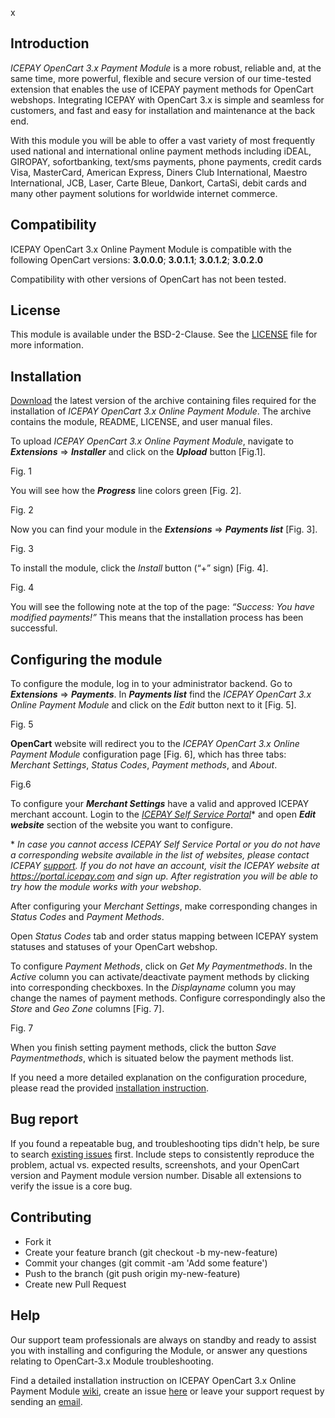 х
## Introduction ##
*ICEPAY OpenCart 3.x Payment Module* is a more robust, reliable and, at the same time, more powerful, flexible and secure version of our time-tested extension that enables the use of ICEPAY payment methods for OpenCart webshops. Integrating ICEPAY with OpenCart 3.x is simple and seamless for customers, and fast and easy for installation and maintenance at the back end.

With this module you will be able to offer a vast variety of most frequently used national and international online payment methods including iDEAL, GIROPAY, sofortbanking, text/sms payments, phone payments, credit cards Visa, MasterCard, American Express, Diners Club International, Maestro International, JCB, Laser, Carte Bleue, Dankort, CartaSi, debit cards and many other payment solutions for worldwide internet commerce.

## Compatibility ##
ICEPAY OpenCart 3.x Online Payment Module is compatible with the following OpenCart versions: 
**3.0.0.0**; **3.0.1.1**; **3.0.1.2**; **3.0.2.0**

Compatibility with other versions of OpenCart has not been tested.

## License ##

This module is available under the BSD-2-Clause. See the [LICENSE](https://github.com/ICEPAY/OpenCart-3.x/blob/develop/LICENSE) file for more information.

## Installation ##

[Download](https://github.com/ICEPAY/OpenCart-3.x/releases) the latest version of the archive containing files required for the installation of *ICEPAY OpenCart 3.x Online Payment Module*. The archive contains the module, README, LICENSE, and user manual files.

To upload *ICEPAY OpenCart 3.x Online Payment Module*, navigate to **_Extensions_** => **_Installer_** and click on the **_Upload_** button [Fig.1].

Fig. 1

You will see how the **_Progress_** line colors green [Fig. 2]. 

Fig. 2

Now you can find your module in the **_Extensions_** => **_Payments list_** [Fig. 3].

Fig. 3

To install the module, click the _Install_ button (“+” sign) [Fig. 4]. 

Fig. 4

You will see the following note at the top of the page: *“Success: You have modified payments!”* This means that the installation process has been successful.

## Configuring the module ##

To configure the module, log in to your administrator backend.
Go to **_Extensions_** => **_Payments_**. In **_Payments list_** find the *ICEPAY OpenCart 3.x Online Payment Module* and click on the *Edit* button next to it [Fig. 5]. 

Fig. 5

**OpenCart** website will redirect you to the *ICEPAY OpenCart 3.x Online Payment Module* configuration page [Fig. 6], which has three tabs: *Merchant Settings*, *Status Codes*, *Payment methods*, and *About*.

Fig.6

To configure your **_Merchant Settings_** have a valid and approved ICEPAY merchant account. Login to the [*ICEPAY Self Service Portal*]( https://portal.icepay.com/)\* and open ***Edit website*** section of the website you want to configure. 

\* *In case you cannot access *ICEPAY Self Service Portal* or you do not have a corresponding website available in the list of websites, please contact ICEPAY [support](https://icepay.com/support/). If you do not have an account, visit the ICEPAY website at https://portal.icepay.com and sign up. After registration you will be able to try how the module works with your webshop*. 

After configuring your *Merchant Settings*, make corresponding changes in *Status Codes* and *Payment Methods*. 

Open *Status Codes* tab and order status mapping between ICEPAY system statuses and statuses of your OpenCart webshop.

To configure *Payment Methods*, click on *Get My Paymentmethods*. In the *Active* column you can activate/deactivate payment methods by clicking into corresponding checkboxes. In the *Displayname* column you may change the names of payment methods. Configure correspondingly also the *Store* and *Geo Zone* columns [Fig. 7].

Fig. 7

When you finish setting payment methods, click the button *Save Paymentmethods*, which is situated below the payment methods list.

If you need a more detailed explanation on the configuration procedure, please read the provided [installation instruction](https://github.com/ICEPAY/OpenCart-3.x/wiki).

## Bug report ##

If you found a repeatable bug, and troubleshooting tips didn't help, be sure to search [existing issues](https://github.com/ICEPAY/OpenCart-3.x/issues) first. Include steps to consistently reproduce the problem, actual vs. expected results, screenshots, and your OpenCart version and Payment module version number. Disable all extensions to verify the issue is a core bug.

## Contributing ##

*	Fork it
* 	Create your feature branch (git checkout -b my-new-feature)
* 	Commit your changes (git commit -am 'Add some feature')
* 	Push to the branch (git push origin my-new-feature)
* 	Create new Pull Request


## Help ##

Our support team professionals are always on standby and ready to assist you with installing and configuring the Module, or answer any questions relating to OpenCart-3.x Module troubleshooting.

Find a detailed installation instruction on ICEPAY OpenCart 3.x Online Payment Module [wiki](https://github.com/ICEPAY/OpenCart-3.x/wiki), create an issue [here](https://github.com/ICEPAY/OpenCart-3.x/issues) or leave your support request by sending an [email](mailto:modules@icepay.com?subject=ICEPAY%20OpenCart%203.x%20Online%20Payment%20Module). 

